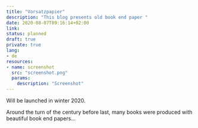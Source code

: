 ```yaml
---
title: "Vorsatzpapier"
description: "This blog presents old book end paper "
date: 2020-08-07T09:16:14+02:00
link:
status: planned
draft: true
private: true
lang:
- de
resources:
- name: screenshot
  src: "screenshot.png"
  params:
    description: "Screenshot"
---
```

Will be launched in winter 2020.

Around the turn of the century before last, many books were produced with beautiful book end papers...

